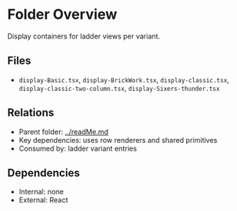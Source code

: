 # Folder Overview

Display containers for ladder views per variant.

## Files

- `display-Basic.tsx`, `display-BrickWork.tsx`, `display-classic.tsx`, `display-classic-two-column.tsx`, `display-Sixers-thunder.tsx`

## Relations

- Parent folder: [../readMe.md](../readMe.md)
- Key dependencies: uses row renderers and shared primitives
- Consumed by: ladder variant entries

## Dependencies

- Internal: none
- External: React
